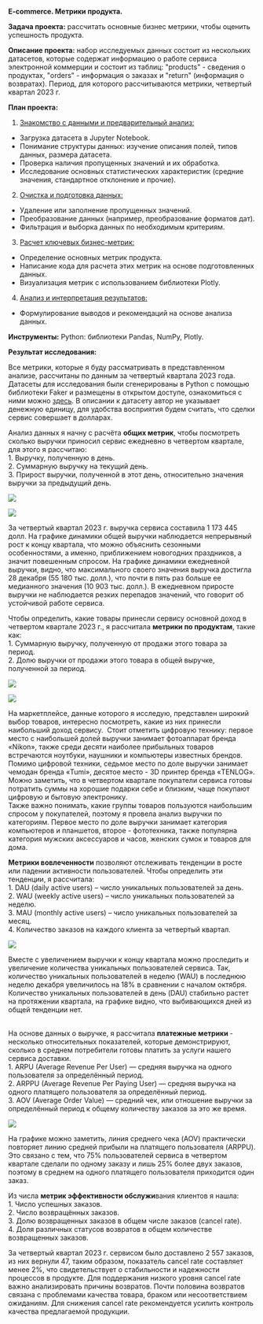 <p><strong>E-commerce. Метрики продукта.</strong></p>
<p><strong>Задача проекта:</strong> рассчитать основные бизнес метрики, чтобы оценить успешность продукта.</p>
<p><strong>Описание проекта:</strong> набор исследуемых данных состоит из нескольких датасетов, которые содержат информацию о работе сервиса электронной коммерции и состоит из таблиц: "products" - сведения о продуктах, "orders" - информация о заказах и "return" (информация о возвратах). Период, для которого рассчитываются метрики, четвертый квартал 2023 г.</p>
<p><strong>План проекта:</strong></p>
<ol>
<li><u> Знакомство с данными и предварительный анализ:</u></li>
</ol>
<ul>
<li>Загрузка датасета в Jupyter Notebook.</li>
<li>Понимание структуры данных: изучение описания полей, типов данных, размера датасета.</li>
<li>Проверка наличия пропущенных значений и их обработка.</li>
<li>Исследование основных статистических характеристик (средние значения, стандартное отклонение и прочие).&nbsp;</li>
</ul>
<ol start="2">
<li><u> Очистка и подготовка данных:</u></li>
</ol>
<ul>
<li>Удаление или заполнение пропущенных значений.</li>
<li>Преобразование данных (например, преобразование форматов дат).</li>
<li>Фильтрация и выборка данных по необходимым критериям.&nbsp;</li>
</ul>
<ol start="3">
<li><u> Расчет ключевых бизнес-метрик:</u></li>
</ol>
<ul>
<li>Определение основных метрик продукта.</li>
<li>Написание кода для расчета этих метрик на основе подготовленных данных.</li>
<li>Визуализация метрик с использованием библиотеки Plotly.&nbsp;</li>
</ul>
<ol start="4">
<li><u> Анализ и интерпретация результатов:</u></li>
</ol>
<ul>
<li>Формулирование выводов и рекомендаций на основе анализа данных.</li>
</ul>
<p><strong>Инструменты:</strong> Python: библиотеки Pandas, NumPy, Plotly.</p>
<p><strong>Результат исследования:</strong></p>
<p>Все метрики, которые я буду рассматривать в представленном анализе, рассчитаны по данным за четвертый квартала 2023 года. Датасеты для исследования были сгенерированы в Python с помощью библиотеки Faker и размещены в открытом доступе, ознакомиться с ними можно <a href="https://www.kaggle.com/datasets/deepowerz/e-commerce-database-100-000-product?select=Products.csv">здесь</a>. В описании к датасету автор не указывает денежную единицу, для удобства восприятия будем считать, что сделки сервис совершает в долларах.</p>
<p>Анализ данных я начну с расчёта <strong>общих метрик</strong>, чтобы посмотреть сколько выручки приносил сервис ежедневно в четвертом квартале, для этого я рассчитаю:<br />1. Выручку, полученную в день.<br />2. Суммарную выручку на текущий день.<br />3. Прирост выручки, полученной в этот день, относительно значения выручки за предыдущий день.</p>
<p><img src="Динамика ежедневной выручки.png" /></p>
<p><img src="Динамика общей выручки.png" /></p>
<p>За четвертый квартал 2023 г. выручка сервиса составила 1&nbsp;173&nbsp;445 долл. На графике динамики общей выручки наблюдается непрерывный рост к концу квартала, что можно объяснить сезонными особенностями, а именно, приближением новогодних праздников, а значит повешенным спросом. На графике динамики ежедневной выручки, видно, что максимального своего значения выручка достигла 28 декабря (55&nbsp;180 тыс. долл.), что почти в пять раз больше ее медианного значения (10&nbsp;903 тыс. долл.). В ежедневном приросте выручки не наблюдается резких перепадов значений, что говорит об устойчивой работе сервиса.</p>
<p>Чтобы определить, какие товары принесли сервису основной доход в четвертом квартале 2023 г., я рассчитала <strong>метрики по продуктам</strong>, такие как: <br />1. Суммарную выручку, полученную от продажи этого товара за период.<br />2. Долю выручки от продажи этого товара в общей выручке, полученной за период.</p>
<p><img src="Выручка от продажи товара.png" /></p>
<p><img src="Выручка по категориям товаров.png" /></p>
<p>На маркетплейсе, данные которого я исследую, представлен широкий выбор товаров, интересно посмотреть, какие из них принесли наибольший доход сервису.&nbsp; Стоит отметить цифровую технику: первое место с наибольшей долей выручки занимает фотоаппарат бренда &laquo;Nikon&raquo;, также среди десяти наиболее прибыльных товаров встречаются ноутбуки, наушники и компьютеры известных брендов. Помимо цифровой техники, седьмое место по доле выручки занимает чемодан бренда &laquo;Tumi&raquo;, десятое место - 3D принтер бренда &laquo;TENLOG&raquo;. Можно заметить, что в четвертом квартале покупатели сервиса готовы потратить суммы на хорошие подарки себе и близким, чаще покупают цифровую и бытовую электронику.<br />Также важно понимать, какие группы товаров пользуются наибольшим спросом у покупателей, поэтому я провела анализ выручки по категориям. Первое место по доле выручки занимает категория компьютеров и планшетов, второе - фототехника, также популярна категория мужских аксессуаров и часов, женских сумок и товаров для дома.</p>
<p><strong>Метрики вовлеченности</strong> позволяют отслеживать тенденции в росте или падении активности пользователей. Чтобы определить эти тенденции, я рассчитала:<br />1. DAU (daily active users) &ndash; число уникальных пользователей за день.<br />2. WAU (weekly active users) &ndash; число уникальных пользователей за неделю.<br />3. MAU (monthly active users) &ndash; число уникальных пользователей за месяц.<br />4. Количество заказов на каждого клиента за четвертый квартал.</p>
<p><img src="DAU, WAU.png" /></p>
<p>Вместе с увеличением выручки к концу квартала можно проследить и увеличение количества уникальных пользователей сервиса. Так, количество уникальных пользователей в неделю (WAU) в последнюю неделю декабря увеличилось на 18% в сравнении с началом октября. Количество уникальных пользователей в день (DAU) стабильно растет на протяжении квартала, на графике видно, что выбивающихся дней из общей тенденции нет.<br /><br /></p>
<p>На основе данных о выручке, я рассчитала <strong>платежные метрики </strong>- несколько относительных показателей, которые демонстрируют, сколько в среднем потребители готовы платить за услуги нашего сервиса доставки. <br />1. ARPU (Average Revenue Per User) &mdash; средняя выручка на одного пользователя за определённый период.<br />2. ARPPU (Average Revenue Per Paying User) &mdash; средняя выручка на одного платящего пользователя за определённый период.<br />3. AOV (Average Order Value) &mdash; средний чек, или отношение выручки за определённый период к общему количеству заказов за это же время.</p>
<p><img src="ARPU, ARPPU, AOV.png" /></p>
<p>На графике можно заметить, линия среднего чека (AOV) практически повторяет линию средней прибыли на платящего пользователя (ARPPU). Это связано с тем, что 75% пользователей сервиса в четвертом квартале сделали по одному заказу и лишь 25% более двух заказов, поэтому в среднем на одного платящего пользователя приходится один заказ.</p>
<p>Из числа <strong>метрик эффективности обслужи</strong>вания клиентов я нашла:<br />1. Число успешных заказов.<br />2. Число возвращённых заказов.<br />3. Долю возвращенных заказов в общем числе заказов (cancel rate).<br />4. Доля различных статусов возвратов в общем количестве возвращенных заказов.</p>
<p>За четвертый квартал 2023 г. сервисом было доставлено 2&nbsp;557 заказов, из них вернули 47, таким образом, показатель cancel rate составляет менее 2%, что свидетельствует о стабильности и надежности процессов в продукте. Для поддержания низкого уровня cancel rate важно анализировать причины возвратов. Почти половина возвратов связана с проблемами качества товара, браком или несоответствием ожиданиям. Для снижения cancel rate рекомендуется усилить контроль качества предлагаемой продукции.</p>
